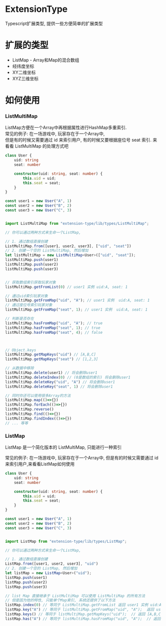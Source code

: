 # ExtensionType

Typescript扩展类型, 提供一些方便简单的扩展类型

# 扩展的类型

* ListMap - Array和Map的混合数组
* 经纬度坐标
* XY二维坐标
* XYZ三维坐标

# 如何使用


### ListMultiMap

ListMap方便在一个Array中再根据属性进行HashMap多重索引.  
常见的例子: 在一场游戏中, 玩家存在于一个Array中,   
但是有的时候又需要通过 id 来索引用户, 有的时候又要根据座位号 seat 索引. 来看看 ListMultiMap 的处理方式吧

````typescript
class User {
    uid: string
    seat: number

    constructor(uid: string, seat: number) {
        this.uid = uid;
        this.seat = seat;
    }
}

const user1 = new User("A", 1)
const user2 = new User("B", 2)
const user3 = new User("C", 3)


import ListMultiMap from "extension-type/lib/types/ListMultiMap";

// 你可以通过两种方式来生命一个ListMap,

// 1. 通过数组直接创建
ListMultiMap.from([user1, user2, user3], ["uid", "seat"])
// 2. 创建一个空的 ListMultiMap, 然后增加
let listMultiMap = new ListMultiMap<User>(["uid", "seat"]);
listMultiMap.push(user1)
listMultiMap.push(user2)
listMultiMap.push(user3)


// 获取数组索引获取玩家对象
listMultiMap.getFromList(0) // user1 实例 uid:A, seat: 1

// 通过uid索引玩家对象
listMultiMap.getFromMap("uid", "A"); // user1 实例  uid:A, seat: 1
// 通过座位号索引玩家对象
listMultiMap.getFromMap("seat", 1); // user1 实例  uid:A, seat: 1

// 判断是否存在
listMultiMap.hasFromMap("uid", "A"); // true
listMultiMap.hasFromMap("seat", 1); // true
listMultiMap.hasFromMap("seat", 4); // false



// Object.keys
listMultiMap.getMapKeys("uid") // [A,B,C]
listMultiMap.getMapKeys("seat") // [1,2,3]

// 从数据中移除
listMultiMap.delete(user1) // 将会删除user1
listMultiMap.deleteIndex(0) // (0是数组的索引) 将会删除user1
listMultiMap.deleteKey("uid", "A") // 将会删除user1
listMultiMap.deleteKey("seat", 1) // 将会删除user1

// 同时你还可以使用很多Array的方法
listMultiMap.map(()=>{})
listMultiMap.forEach(()=>{})
listMultiMap.reverse()
listMultiMap.find(()=>{})
listMultiMap.findIndex(()=>{})
// ... 等等
````


### ListMap
ListMap 是一个简化版本的 ListMultiMap, 只能进行一种索引 

常见的例子: 在一场游戏中, 玩家存在于一个Array中, 但是有的时候又需要通过 id 来索引用户,来看看ListMap如何使用

````typescript
class User {
    uid: string
    seat: number

    constructor(uid: string, seat: number) {
        this.uid = uid;
        this.seat = seat;
    }
}

const user1 = new User("A", 1)
const user2 = new User("B", 2)
const user3 = new User("C", 3)


import ListMap from "extension-type/lib/types/ListMap";

// 你可以通过两种方式来生命一个ListMap,

// 1. 通过数组直接创建
ListMap.from([user1, user2, user3], "uid")
// 2. 创建一个空的 ListMap, 然后增加
let listMap = new ListMap<User>("uid");
listMap.push(user1)
listMap.push(user2)
listMap.push(user3)

// list Map 直接继承于 ListMultiMap 可以使用 ListMultiMap 的所有方法
// 但是因为他的特性, 只能单个Map索引, 系统还提供了以下方法
listMap.index(0) // 等同于 ListMultiMap.getFromList 返回 user1 实例 uid:A, seat: 1
listMap.key("A") // 等同于 listMultiMap.getFromMap("uid", "A");  返回 user1 实例 uid:A, seat: 1
listMap.keys() // 等同于 listMultiMap.getMapKeys("uid");  // 返回 [A,B,C]
listMap.has("A") // 等同于 listMultiMap.hasFromMap("uid", "A");  // 返回 true
````